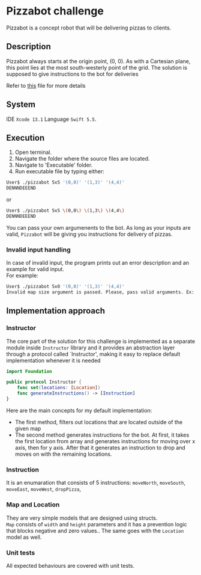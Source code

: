# Pizzabot challenge

Pizzabot is a concept robot that will be delivering pizzas to clients. 

## Description

Pizzabot always starts at the origin point, (0, 0). As with a Cartesian plane, this point lies at the most south-westerly point of the grid. 
The solution is supposed to give instructions to the bot for deliveries

Refer to [this](https://github.com/AbuBakrr/pizzabot/blob/main/Description.pdf) file for more details

## System

IDE `Xcode 13.1` 
Language `Swift 5.5`. 

## Execution

1. Open terminal.
2. Navigate the folder where the source files are located. 
3. Navigate to 'Executable' folder.
4. Run executable file by typing either:

```bash
User$ ./pizzabot 5x5 '(0,0)' '(1,3)' '(4,4)'
DENNNDEEEND
```
or
```bash
User$ ./pizzabot 5x5 \(0,0\) \(1,3\) \(4,4\)
DENNNDEEEND
```
    
You can pass your own argumenents to the bot. As long as your inputs are valid, `Pizzabot` will be giving you instructions for delivery of pizzas.

### Invalid input handling
In case of invalid input, the program prints out an error description and an example for valid input.  
For example: 
```bash
User$ ./pizzabot 5x0 '(0,0)' '(1,3)' '(4,4)'
Invalid map size argument is passed. Please, pass valid arguments. Ex: 5x5 (1,3) (4,4)
```

## Implementation approach
### Instructor
The core part of the solution for this challenge is implemented as a separate module inside `Instructor` library and it provides an abstraction layer through a protocol called `Instructor', making it easy to replace default implementation whenever it is needed 

```swift
import Foundation

public protocol Instructor {
    func set(locations: [Location])
    func generateInstructions() -> [Instruction]
}
```
Here are the main concepts for my default implementation: 
- The first method, filters out locations that are located outside of the given map
- The second method generates instructions for the bot. At first, it takes the first location from array and generates instructions for moving over x axis, then for y axis. After that it generates an instruction to drop and moves on with the remaining locations.

### Instruction
It is an enumaration that consists of 5 instructions: `moveNorth`, `moveSouth`, `moveEast`, `moveWest`, `dropPizza`,

### Map and Location
They are very simple models that are designed using structs.  
`Map` consists of `width` and `height` parameters and it has a prevention logic that blocks negative and zero values.. The same goes with the `Location` model as well.   

### Unit tests
All expected behaviours are covered with unit tests. 
